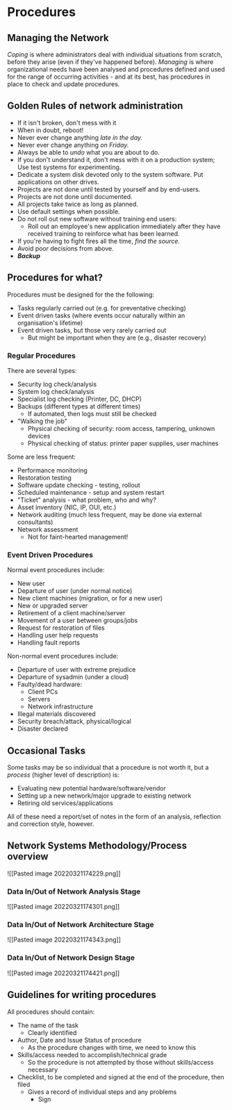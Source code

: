 # Procedures
## Managing the Network
*Coping* is where administrators deal with individual situations from scratch, before they arise (even if they've happened before). *Managing* is where organizational needs have been analysed and procedures defined and used for the range of occurring activities - and at its best, has procedures in place to check and update procedures.

## Golden Rules of network administration
- If it isn't broken, don't mess with it
- When in doubt, reboot!
- Never ever change anything *late in the day.*
- Never ever change anything *on Friday.*
- Always be able to *undo* what you are about to do.
- If you don't understand it, don't mess with it on a production system; Use test systems for experimenting.
- Dedicate a system disk devoted only to the system software. Put applications on other drives.
- Projects are not done until tested by yourself and by end-users.
- Projects are not done until documented.
- All projects take twice as long as planned.
- Use default settings when possible.
- Do not roll out new software without training end users:
	- Roll out an employee's new application immediately after they have received training to reinforce what has been learned.
- If you're having to fight fires all the time, *find the source.*
- Avoid poor decisions from above.
- ***Backup***

## Procedures for what?
Procedures must be designed for the the following:
- Tasks regularly carried out (e.g. for preventative checking)
- Event driven tasks (where events occur naturally within an organisation's lifetime)
- Event driven tasks, but those very rarely carried out
	- But might be important when they are (e.g., disaster recovery)

### Regular Procedures
There are several types:
- Security log check/analysis
- System log check/analysis
- Specialist log checking (Printer, DC, DHCP)
- Backups (different types at different times)
	- If automated, then logs must still be checked
- "Walking the job"
	- Physical checking of security: room access, tampering, unknown devices
	- Physical checking of status: printer paper supplies, user machines

Some are less frequent:
- Performance monitoring
- Restoration testing
- Software update checking - testing, rollout
- Scheduled maintenance - setup and system restart
- "Ticket" analysis - what problem, who and why?
- Asset inventory (NIC, IP, OUI, etc.)
- Network auditing (much less frequent, may be done via external consultants)
- Network assessment
	- Not for faint-hearted management!

### Event Driven Procedures
Normal event procedures include:
- New user
- Departure of user (under normal notice)
- New client machines (migration, or for a new user)
- New or upgraded server
- Retirement of a client machine/server
- Movement of a user between groups/jobs
- Request for restoration of files
- Handling user help requests
- Handling fault reports

Non-normal event procedures include:
- Departure of user with extreme prejudice
- Departure of sysadmin (under a cloud)
- Faulty/dead hardware:
	- Client PCs
	- Servers
	- Network infrastructure
- Illegal materials discovered
- Security breach/attack, physical/logical
- Disaster declared

## Occasional Tasks
Some tasks may be so individual that a procedure is not worth it, but a *process* (higher level of description) is:
- Evaluating new potential hardware/software/vendor
- Setting up a new network/major upgrade to existing network
- Retiring old services/applications

All of these need a report/set of notes in the form of an analysis, reflection and correction style, however.

## Network Systems Methodology/Process overview
![[Pasted image 20220321174229.png]]
### Data In/Out of Network Analysis Stage
![[Pasted image 20220321174301.png]]
### Data In/Out of Network Architecture Stage
![[Pasted image 20220321174343.png]]
### Data In/Out of Network Design Stage
![[Pasted image 20220321174421.png]]

## Guidelines for writing procedures
All procedures should contain:
- The name of the task
	- Clearly identified
- Author, Date and Issue Status of procedure
	- As the procedure changes with time, we need to know this
- Skills/access needed to accomplish/technical grade
	- So the procedure is not attempted by those without skills/access necessary
- Checklist, to be completed and signed at the end of the procedure, then filed
	- Gives a record of individual steps and any problems
		- Sign